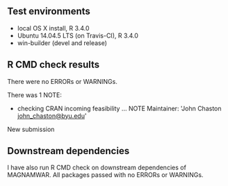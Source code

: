 ## Test environments
* local OS X install, R 3.4.0
* Ubuntu 14.04.5 LTS (on Travis-CI), R 3.4.0
* win-builder (devel and release)

## R CMD check results
There were no ERRORs or WARNINGs. 

There was 1 NOTE:

* checking CRAN incoming feasibility ... NOTE
Maintainer: 'John Chaston <john_chaston@byu.edu>'

New submission

## Downstream dependencies
I have also run R CMD check on downstream dependencies of MAGNAMWAR.
All packages passed with no ERRORs or WARNINGs.
